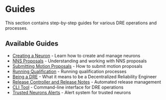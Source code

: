 # Guides

This section contains step-by-step guides for various DRE operations and processes.

## Available Guides

- [Creating a Neuron](create-a-neuron.md) - Learn how to create and manage neurons
- [NNS Proposals](nns-proposals.md) - Understanding and working with NNS proposals
- [Submitting Motion Proposals](nns-motion-proposals.md) - How to submit motion proposals
- [Running Qualification](qualification/running-qualification.md) - Running qualification processes
- [Being a DRE](be-dr-dre.md) - What it means to be a Decentralized Reliability Engineer
- [Release Controller and Release Notes](release-controller/README.md) - Automated release management
- [CLI Tool](rs/cli/README.md) - Command-line interface for DRE operations
- [Trusted Neurons Alerts](trusted-neurons-alerts/README.md) - Alert system for trusted neurons